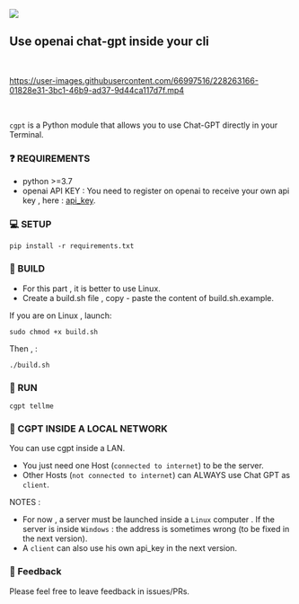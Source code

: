 ![](https://komarev.com/ghpvc/?username=ainayves&color=blueviolet)

## Use openai chat-gpt inside your cli
</br>

https://user-images.githubusercontent.com/66997516/228263166-01828e31-3bc1-46b9-ad37-9d44ca117d7f.mp4

</br>

`cgpt` is a Python module that allows you to use Chat-GPT directly in your Terminal.

### ❓ REQUIREMENTS

- python >=3.7
- openai API KEY : 
You need to register on openai to receive your own api key , here : [api_key](https://platform.openai.com/account/api-keys).

### 💻 SETUP

```
pip install -r requirements.txt
```

### 🔨 BUILD

- For this part , it is better to use Linux.
- Create a build.sh file , copy - paste the content of build.sh.example.

If you are on Linux , launch:

```
sudo chmod +x build.sh
```
Then , :

```
./build.sh
```

### 🚀 RUN

```
cgpt tellme
```

### 🔗 CGPT INSIDE A LOCAL NETWORK

You can use cgpt inside a LAN. 

- You just need one Host (`connected to internet`) to be the server.
- Other Hosts (`not connected to internet`) can ALWAYS use Chat GPT as `client`. 

NOTES : 

- For now , a server must be launched inside a `Linux` computer . If the server is inside `Windows` : the address is sometimes wrong (to be fixed in the next version). 
- A `client` can also use his own api_key in the next version.

### 💚 Feedback

Please feel free to leave feedback in issues/PRs.
